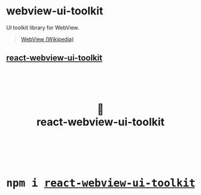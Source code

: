 

# webview-ui-toolkit

UI toolkit library for WebView.

> [WebView (Wikipedia)](https://en.wikipedia.org/wiki/WebView)

## [react-webview-ui-toolkit](https://github.com/doong-jo/webview-ui-toolkit/blob/main/packages/react/README.md#webview-ui-toolkitreact)


<div align="center">
<h1>
  <br/>
  <br/>
  📱
  <br />
  react-webview-ui-toolkit
  <br />
  <br />
  <br />
  <br />
<pre>npm i <a href="https://www.npmjs.com/package/@doong-jo/react-webview-ui-toolkit">react-webview-ui-toolkit</a></pre>
<br />
<br />
<br />
<br />
<br />
</div>
